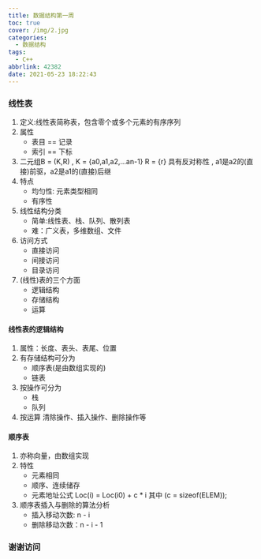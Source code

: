 ```yaml
---
title: 数据结构第一周
toc: true
cover: /img/2.jpg
categories:
  - 数据结构
tags:
  - C++
abbrlink: 42382
date: 2021-05-23 18:22:43
---
```


### 线性表

1. 定义:线性表简称表，包含零个或多个元素的有序序列
2. 属性<!-- more -->
   - 表目 == 记录
   - 索引 == 下标
3. 二元组B = (K,R) , K = {a0,a1,a2,…an-1} R = {r}
   具有反对称性 , a1是a2的(直接)前驱，a2是a1的(直接)后继
4. 特点
   - 均匀性: 元素类型相同
   - 有序性
5. 线性结构分类
   - 简单:线性表、栈、队列、散列表
   - 难：广义表，多维数组、文件
6. 访问方式
   - 直接访问
   - 间接访问
   - 目录访问
7. (线性)表的三个方面
   - 逻辑结构
   - 存储结构
   - 运算

#### 线性表的逻辑结构

1. 属性：长度、表头、表尾、位置
2. 有存储结构可分为
   - 顺序表(是由数组实现的)
   - 链表
3. 按操作可分为
   - 栈
   - 队列
4. 按运算
   清除操作、插入操作、删除操作等 

#### 顺序表

1. 亦称向量，由数组实现
2. 特性
   - 元素相同
   - 顺序、连续储存
   - 元素地址公式 Loc(i) = Loc(i0) + c * i 其中 (c = sizeof(ELEM));
3. 顺序表插入与删除的算法分析
   - 插入移动次数: n - i
   - 删除移动次数：n - i - 1

### 谢谢访问
